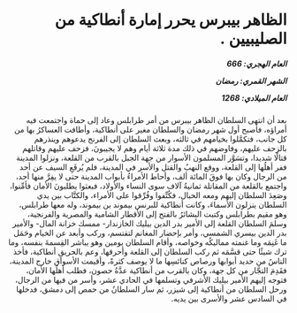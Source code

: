 <h1 dir="rtl">الظاهر بيبرس يحرر إمارة أنطاكية من الصليبيين .</h1>

<h5 dir="rtl">العام الهجري:  666

الشهر القمري: رمضان

العام الميلادي: 1268</h5>

<p dir="rtl">بعد أن انتهى السلطان الظاهر بيبرس من أمر طرابلس وعاد إلى حماة واجتمعت فيه أمراؤه، فأصبح أول شهر رمضان والسلطان مغير على أنطاكية، وأطافت العساكرُ بها من كل جانب، فتكمَّلوا بخيامهم في ثالثه، وبعث السلطان إلى الفرنج يدعوهم وينذرهم بالزحف عليهم، وفاوضهم في ذلك مدة ثلاثة أيام وهم لا يجيبونَ، فزحف عليهم وقاتلهم قتالًا شديدا، وتسَوَّر المسلمون الأسوار من جهة الجبل بالقرب من القلعة، ونزلوا المدينة ففر أهلُها إلى القلعة، ووقع النهبُ والقتل والأسر في المدينة، فلم يُرفَعِ السيف عن أحد من الرجال وكان بها فوقَ المائة ألف، وأحاط الأمراءُ بأبواب المدينة حتى لا يفِرَّ منها أحد، واجتمع بالقلعة من المقاتلة ثمانيةُ آلاف سوى النساء والأولاد، فبعثوا يطلبونَ الأمان فأمِّنوا، وصَعِدَ السلطان إليهم ومعه الحبال، فكُتِّفوا وفُرِّقوا على الأمراء، والكتَّاب بين يدي السلطان ينزلون الأسماءَ، وكانت أنطاكية للبرنس بيموند بن بيموند، وله معها طرابلس، وهو مقيم بطرابلس وكتبت البشائرُ بالفتح إلى الأقطار الشامية والمصرية والفرنجية، وسلمَ السلطان القلعة إلى الأمير بدر الدين بيليك الخازندار- ممسك خزانة المال- والأمير بدر الدين بيسري الشمسي، وأمر بإحضار المغانم لتقتسم، وركب وأبعد عن الخيام وحَمَل ما غَنِمَه وما غنمته مماليكُه وخواصه، وأقام السلطان يومين وهو يباشر القِسمةَ بنفسه، وما ترك شيئًا حتى قسَّمَه ثم ركب السلطان إلى القلعة وأحرقها، وعم بالحريقِ أنطاكية، فأخذ الناسُ من حديد أبوابها ورصاص كنائسِها ما لا يوصف كثرةً، وأقيمت الأسواق خارج المدينة، فقَدِمَ التجَّار من كل جهة، وكان بالقرب من أنطاكية عدَّةُ حصون، فطلب أهلُها الأمان، فتوجه إليهم الأمير بيليك الأشرفي وتسلمها في الحادي عشر، وأسر من فيها من الرجال، ورحل السلطان من أنطاكية إلى شيزر، ثم سار السلطانُ من حمص إلى دمشق، فدخلها في السادس عشر والأسرى بين يديه.</p></br>
